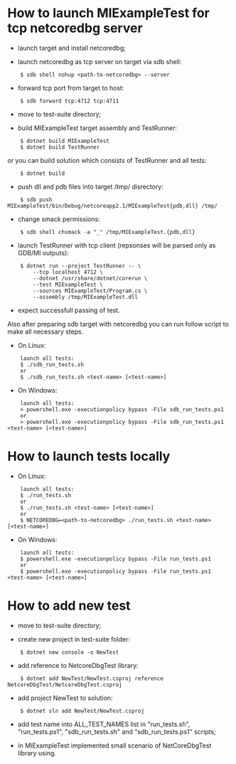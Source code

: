 # How to launch MIExampleTest for tcp netcoredbg server

- launch target and install netcoredbg;

- launch netcoredbg as tcp server on target via sdb shell:
```
    $ sdb shell nohup <path-to-netcoredbg> --server
```

- forward tcp port from target to host:
```
    $ sdb forward tcp:4712 tcp:4711
```

- move to test-suite directory;

- build MIExampleTest target assembly and TestRunner:
```
    $ dotnet build MIExampleTest
    $ dotnet build TestRunner
```
or you can build solution which consists of TestRunner and all tests:
```
    $ dotnet build
```

- push dll and pdb files into target /tmp/ disrectory:
```
    $ sdb push MIExampleTest/bin/Debug/netcoreapp2.1/MIExampleTest{pdb,dll} /tmp/
```

- change smack permissions:
```
    $ sdb shell chsmack -a "_" /tmp/MIExampleTest.{pdb,dll}
```

- launch TestRunner with tcp client (repsonses will be parsed only as GDB/MI outputs):

```
    $ dotnet run --project TestRunner -- \
        --tcp localhost 4712 \
        --dotnet /usr/share/dotnet/corerun \
        --test MIExampleTest \
        --sources MIExampleTest/Program.cs \
        --assembly /tmp/MIExampleTest.dll
```

- expect successfull passing of test.

Also after preparing sdb target with netcoredbg you can run follow script
to make all necessary steps.

- On Linux:
```
    launch all tests:
    $ ./sdb_run_tests.sh
    or
    $ ./sdb_run_tests.sh <test-name> [<test-name>]
```
- On Windows:
```
    launch all tests:
    > powershell.exe -executionpolicy bypass -File sdb_run_tests.ps1
    or
    > powershell.exe -executionpolicy bypass -File sdb_run_tests.ps1 <test-name> [<test-name>]
```

# How to launch tests locally

- On Linux:
```
    launch all tests:
    $ ./run_tests.sh
    or
    $ ./run_tests.sh <test-name> [<test-name>]
    or
    $ NETCOREDBG=<path-to-netcoredbg> ./run_tests.sh <test-name> [<test-name>]
```

- On Windows:
```
    launch all tests:
    $ powershell.exe -executionpolicy bypass -File run_tests.ps1
    or
    $ powershell.exe -executionpolicy bypass -File run_tests.ps1 <test-name> [<test-name>]
```

# How to add new test

- move to test-suite directory;

- create new project in test-suite folder:
```
    $ dotnet new console -o NewTest
```

- add reference to NetcoreDbgTest library:
```
    $ dotnet add NewTest/NewTest.csproj reference NetcoreDbgTest/NetcoreDbgTest.csproj
```

- add project NewTest to solution:
```
    $ dotnet sln add NewTest/NewTest.csproj
```

- add test name into ALL_TEST_NAMES list in "run_tests.sh", "run_tests.ps1", "sdb_run_tests.sh" and "sdb_run_tests.ps1" scripts;

- in MIExampleTest implemented small scenario of NetCoreDbgTest library using.
